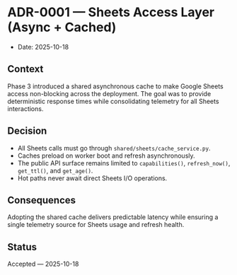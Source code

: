 # ADR-0001 — Sheets Access Layer (Async + Cached)

- Date: 2025-10-18

## Context

Phase 3 introduced a shared asynchronous cache to make Google Sheets access non-blocking across the deployment. The goal was to provide deterministic response times while consolidating telemetry for all Sheets interactions.

## Decision

- All Sheets calls must go through `shared/sheets/cache_service.py`.
- Caches preload on worker boot and refresh asynchronously.
- The public API surface remains limited to `capabilities()`, `refresh_now()`, `get_ttl()`, and `get_age()`.
- Hot paths never await direct Sheets I/O operations.

## Consequences

Adopting the shared cache delivers predictable latency while ensuring a single telemetry source for Sheets usage and refresh health.

## Status

Accepted — 2025-10-18
